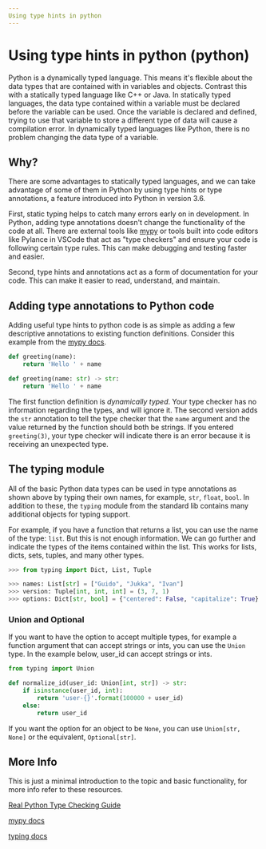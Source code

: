 ```yaml
---
Using type hints in python
---
```

# Using type hints in python (python)
Python is a dynamically typed language. This means it's flexible about the data types that are contained with in variables and objects. Contrast this with a statically typed language like C++ or Java. In statically typed languages, the data type contained within a variable must be declared before the variable can be used. Once the variable is declared and defined, trying to use that variable to store a different type of data will cause a compilation error. In dynamically typed languages like Python, there is no problem changing the data type of a variable.

## Why?

There are some advantages to statically typed languages, and we can take advantage of some of them in Python by using type hints or type annotations, a feature introduced into Python in version 3.6.

First, static typing helps to catch many errors early on in development. In Python, adding type annotations doesn't change the functionality of the code at all. There are external tools like [mypy](http://mypy-lang.org/) or tools built into code editors like Pylance in VSCode that act as "type checkers" and ensure your code is following certain type rules. This can make debugging and testing faster and easier. 

Second, type hints and annotations act as a form of documentation for your code. This can make it easier to read, understand, and maintain.

## Adding type annotations to Python code

Adding useful type hints to python code is as simple as adding a few descriptive annotations to existing function definitions. Consider this example from the [mypy docs](https://mypy.readthedocs.io/en/latest/getting_started.html).

```python
def greeting(name):
    return 'Hello ' + name

def greeting(name: str) -> str:
    return 'Hello ' + name
```

The first function definition is *dynamically typed*. Your type checker has no information regarding the types, and will ignore it. The second version adds the `str` annotation to tell the type checker that the `name` argument and the value returned by the function should both be strings. If you entered `greeting(3)`, your type checker will indicate there is an error because it is receiving an unexpected type.

## The typing module

All of the basic Python data types can be used in type annotations as shown above by typing their own names, for example, `str`, `float`, `bool`. In addition to these, the `typing` module from the standard lib contains many additional objects for typing support.

For example, if you have a function that returns a list, you can use the name of the type: `list`. But this is not enough information. We can go further and indicate the types of the items contained within the list. This works for lists, dicts, sets, tuples, and many other types.

```python
>>> from typing import Dict, List, Tuple

>>> names: List[str] = ["Guido", "Jukka", "Ivan"]
>>> version: Tuple[int, int, int] = (3, 7, 1)
>>> options: Dict[str, bool] = {"centered": False, "capitalize": True}
```

### Union and Optional

If you want to have the option to accept multiple types, for example a function argument that can accept strings or ints, you can use the `Union` type. In the example below, user_id can accept strings or ints.

```python
from typing import Union

def normalize_id(user_id: Union[int, str]) -> str:
    if isinstance(user_id, int):
        return 'user-{}'.format(100000 + user_id)
    else:
        return user_id
```

If you want the option for an object to be `None`, you can use `Union[str, None]` or the equivalent, `Optional[str]`.

## More Info
This is just a minimal introduction to the topic and basic functionality, for more info refer to these resources.

[Real Python Type Checking Guide](https://realpython.com/python-type-checking/#functions-without-return-values)

[mypy docs](https://mypy.readthedocs.io/en/latest/introduction.html)

[typing docs](https://docs.python.org/3/library/typing.tml#corresponding-to-collections-in-collections-abc)